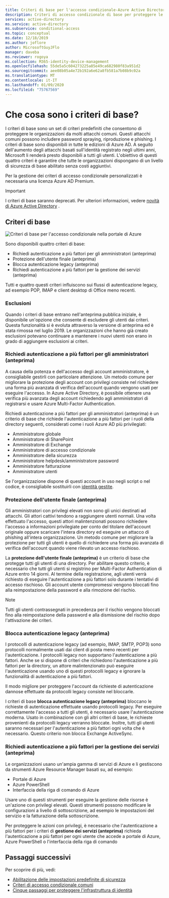 ```yaml
---
title: Criteri di base per l'accesso condizionale-Azure Active Directory
description: Criteri di accesso condizionale di base per proteggere le organizzazioni dagli attacchi comuni
services: active-directory
ms.service: active-directory
ms.subservice: conditional-access
ms.topic: conceptual
ms.date: 12/18/2019
ms.author: joflore
author: MicrosoftGuyJFlo
manager: daveba
ms.reviewer: rogoya
ms.collection: M365-identity-device-management
ms.openlocfilehash: 55de5a5c604273225a85e49ca682980f83a951d2
ms.sourcegitcommit: aee08b05a4e72b192a6e62a8fb581a7b08b9c02a
ms.translationtype: MT
ms.contentlocale: it-IT
ms.lasthandoff: 01/09/2020
ms.locfileid: "75767569"
---
```

# <a name="what-are-baseline-policies"></a>Che cosa sono i criteri di base?

I criteri di base sono un set di criteri predefiniti che consentono di proteggere le organizzazioni da molti attacchi comuni. Questi attacchi comuni possono includere password spraying, riproduzione e phishing. I criteri di base sono disponibili in tutte le edizioni di Azure AD. A seguito dell'aumento degli attacchi basati sull'identità registrato negli ultimi anni, Microsoft li renderà presto disponibili a tutti gli utenti. L'obiettivo di questi quattro criteri è garantire che tutte le organizzazioni dispongano di un livello di sicurezza di base abilitato senza costi aggiuntivi.

Per la gestione dei criteri di accesso condizionale personalizzati è necessaria una licenza Azure AD Premium.

> [!IMPORTANT]
> I criteri di base saranno deprecati. Per ulteriori informazioni, vedere [novità di Azure Active Directory](../fundamentals/whats-new.md#replacement-of-baseline-policies-with-security-defaults) .

## <a name="baseline-policies"></a>Criteri di base

![Criteri di base per l'accesso condizionale nella portale di Azure](./media/concept-baseline-protection/conditional-access-baseline-policies.png)

Sono disponibili quattro criteri di base:

* Richiedi autenticazione a più fattori per gli amministratori (anteprima)
* Protezione dell'utente finale (anteprima)
* Blocca autenticazione legacy (anteprima)
* Richiedi autenticazione a più fattori per la gestione dei servizi (anteprima)

Tutti e quattro questi criteri influiscono sui flussi di autenticazione legacy, ad esempio POP, IMAP e client desktop di Office meno recenti.

### <a name="exclusions"></a>Esclusioni

Quando i criteri di base entrano nell'anteprima pubblica iniziale, è disponibile un'opzione che consente di escludere gli utenti dai criteri. Questa funzionalità si è evoluta attraverso la versione di anteprima ed è stata rimossa nel luglio 2019. Le organizzazioni che hanno già creato esclusioni potevano continuare a mantenere i nuovi utenti non erano in grado di aggiungere esclusioni ai criteri.

### <a name="require-mfa-for-admins-preview"></a>Richiedi autenticazione a più fattori per gli amministratori (anteprima)

A causa della potenza e dell'accesso degli account amministratore, è consigliabile gestirli con particolare attenzione. Un metodo comune per migliorare la protezione degli account con privilegi consiste nel richiedere una forma più avanzata di verifica dell'account quando vengono usati per eseguire l'accesso. In Azure Active Directory, è possibile ottenere una verifica più avanzata degli account richiedendo agli amministratori di registrarsi e usare Azure Multi-Factor Authentication.

Richiedi autenticazione a più fattori per gli amministratori (anteprima) è un criterio di base che richiede l'autenticazione a più fattori per i ruoli della directory seguenti, considerati come i ruoli Azure AD più privilegiati:

* Amministratore globale
* Amministratore di SharePoint
* Amministratore di Exchange
* Amministratore di accesso condizionale
* Amministratore della sicurezza
* Amministratore helpdesk/amministratore password
* Amministratore fatturazione
* Amministratore utenti

Se l'organizzazione dispone di questi account in uso negli script o nel codice, è consigliabile sostituirli con [identità gestite](../managed-identities-azure-resources/overview.md).

### <a name="end-user-protection-preview"></a>Protezione dell'utente finale (anteprima)

Gli amministratori con privilegi elevati non sono gli unici destinati ad attacchi. Gli attori cattivi tendono a raggiungere utenti normali. Una volta effettuato l'accesso, questi attori malintenzionati possono richiedere l'accesso a informazioni privilegiate per conto del titolare dell'account originale oppure scaricare l'intera directory ed eseguire un attacco di phishing all'intera organizzazione. Un metodo comune per migliorare la protezione per tutti gli utenti è quello di richiedere una forma più avanzata di verifica dell'account quando viene rilevato un accesso rischioso.

La **protezione dell'utente finale (anteprima)** è un criterio di base che protegge tutti gli utenti di una directory. Per abilitare questo criterio, è necessario che tutti gli utenti si registrino per Multi-Factor Authentication di Azure entro 14 giorni. Al termine della registrazione, agli utenti verrà richiesto di eseguire l'autenticazione a più fattori solo durante i tentativi di accesso rischioso. Gli account utente compromessi vengono bloccati fino alla reimpostazione della password e alla rimozione del rischio. 

> [!NOTE]
> Tutti gli utenti contrassegnati in precedenza per il rischio vengono bloccati fino alla reimpostazione della password e alla dismissione del rischio dopo l'attivazione dei criteri.

### <a name="block-legacy-authentication-preview"></a>Blocca autenticazione legacy (anteprima)

I protocolli di autenticazione legacy (ad esempio, IMAP, SMTP, POP3) sono protocolli normalmente usati dai client di posta meno recenti per l'autenticazione. I protocolli legacy non supportano l'autenticazione a più fattori. Anche se si dispone di criteri che richiedono l'autenticazione a più fattori per la directory, un attore malintenzionato può eseguire l'autenticazione usando uno di questi protocolli legacy e ignorare la funzionalità di autenticazione a più fattori.

Il modo migliore per proteggere l'account da richieste di autenticazione dannose effettuate da protocolli legacy consiste nel bloccarle.

I criteri di base **blocca autenticazione legacy (anteprima)** bloccano le richieste di autenticazione effettuate usando protocolli legacy. Per eseguire correttamente l'accesso a tutti gli utenti, è necessario usare l'autenticazione moderna. Usato in combinazione con gli altri criteri di base, le richieste provenienti da protocolli legacy verranno bloccate. Inoltre, tutti gli utenti saranno necessari per l'autenticazione a più fattori ogni volta che è necessario. Questo criterio non blocca Exchange ActiveSync.

### <a name="require-mfa-for-service-management-preview"></a>Richiedi autenticazione a più fattori per la gestione dei servizi (anteprima)

Le organizzazioni usano un'ampia gamma di servizi di Azure e li gestiscono da strumenti Azure Resource Manager basati su, ad esempio:

* Portale di Azure
* Azure PowerShell
* Interfaccia della riga di comando di Azure

Usare uno di questi strumenti per eseguire la gestione delle risorse è un'azione con privilegi elevati. Questi strumenti possono modificare le configurazioni a livello di sottoscrizione, ad esempio le impostazioni del servizio e la fatturazione della sottoscrizione.

Per proteggere le azioni con privilegi, è necessario che l'autenticazione a più fattori per i criteri di **gestione dei servizi (anteprima)** richieda l'autenticazione a più fattori per ogni utente che accede a portale di Azure, Azure PowerShell o l'interfaccia della riga di comando

## <a name="next-steps"></a>Passaggi successivi

Per scoprire di più, vedi:

* [Abilitazione delle impostazioni predefinite di sicurezza](../fundamentals/concept-fundamentals-security-defaults.md)
* [Criteri di accesso condizionale comuni](concept-conditional-access-policy-common.md)
* [Cinque passaggi per proteggere l'infrastruttura di identità](../../security/fundamentals/steps-secure-identity.md)

